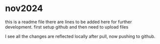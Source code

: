 # nov2024
this is a readme file
there are lines to be added here for further development.
 first setup github and then need to upload files

 I see all the changes are reflected locally after pull, now pushing to github.
